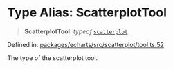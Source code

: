 # Type Alias: ScatterplotTool

> **ScatterplotTool**: *typeof* [`scatterplot`](../variables/scatterplot.md)

Defined in: [packages/echarts/src/scatterplot/tool.ts:52](https://github.com/GeoDaCenter/openassistant/blob/ae6e39c15b60e7a98a21d90a5bbeff5dc44c1295/packages/echarts/src/scatterplot/tool.ts#L52)

The type of the scatterplot tool.
